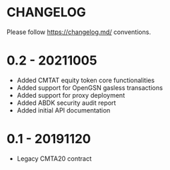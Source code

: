 # CHANGELOG

Please follow <https://changelog.md/> conventions.

# 0.2 - 20211005

- Added CMTAT equity token core functionalities 
- Added support for OpenGSN gasless transactions
- Added support for proxy deployment
- Added ABDK security audit report
- Added initial API documentation

# 0.1 - 20191120

- Legacy CMTA20 contract
